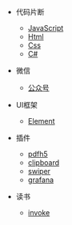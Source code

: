 

* 代码片断

  * [JavaScript](snippet_js.md)
  * [Html](snippet_html.md)
  * [Css](snippet_css.md)
  * [C#](snippet_csharp.md)

* 微信
  
  * [公众号](offiaccount.md)

* UI框架
  
  * [Element](element.md)

* 插件
  
  * [pdfh5](plugin.md?id=pdfh5)
  * [clipboard](plugin.md?id=clipboard)
  * [swiper](plugin.md?id=swiper)
  * [grafana](plugin.md?id=grafana)

* 读书
  * [invoke](read.md)